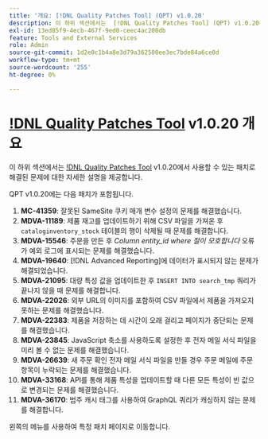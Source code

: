 ```yaml
---
title: '개요: [!DNL Quality Patches Tool] (QPT) v1.0.20'
description: 이 하위 섹션에서는  [!DNL Quality Patches Tool] (QPT) v1.0.20에서 사용할 수 있는 패치로 해결된 문제에 대한 자세한 설명을 제공합니다.
exl-id: 13ed85f9-4ecb-467f-9ed0-ceec4ac200db
feature: Tools and External Services
role: Admin
source-git-commit: 1d2e0c1b4a8e3d79a362500ee3ec7bde84a6ce0d
workflow-type: tm+mt
source-wordcount: '255'
ht-degree: 0%

---
```


# [!DNL Quality Patches Tool](QPT) v1.0.20 개요

이 하위 섹션에서는 [!DNL Quality Patches Tool](QPT) v1.0.20에서 사용할 수 있는 패치로 해결된 문제에 대한 자세한 설명을 제공합니다.

QPT v1.0.20에는 다음 패치가 포함됩니다.

1. **MC-41359**: 잘못된 SameSite 쿠키 매개 변수 설정의 문제를 해결했습니다.
1. **MDVA-11189**: 제품 재고를 업데이트하기 위해 CSV 파일을 가져온 후 `cataloginventory_stock` 테이블의 행이 삭제될 때 문제를 해결합니다.
1. **MDVA-15546**: 주문을 만든 후 *Column entity_id where 절이 모호합니다* 오류가 예외 로그에 표시되는 문제를 해결했습니다.
1. **MDVA-19640**: [!DNL Advanced Reporting]에 데이터가 표시되지 않는 문제가 해결되었습니다.
1. **MDVA-21095**: 대량 특성 값을 업데이트한 후 `INSERT INTO search_tmp` 쿼리가 끝나지 않을 때 문제를 해결합니다.
1. **MDVA-22026**: 외부 URL의 이미지를 포함하여 CSV 파일에서 제품을 가져오지 못하는 문제를 해결했습니다.
1. **MDVA-22383**: 제품을 저장하는 데 시간이 오래 걸리고 페이지가 중단되는 문제를 해결했습니다.
1. **MDVA-23845**: JavaScript 축소를 사용하도록 설정한 후 전자 메일 서식 파일을 미리 볼 수 없는 문제를 해결했습니다.
1. **MDVA-26639**: 새 주문 확인 전자 메일 서식 파일을 만들 경우 주문 메일에 주문 항목이 누락되는 문제를 해결했습니다.
1. **MDVA-33168**: API를 통해 제품 특성을 업데이트할 때 다른 모든 특성이 빈 값으로 변경되는 문제를 해결했습니다.
1. **MDVA-36170**: 범주 캐시 태그를 사용하여 GraphQL 쿼리가 캐싱하지 않는 문제를 해결합니다.

왼쪽의 메뉴를 사용하여 특정 패치 페이지로 이동합니다.
